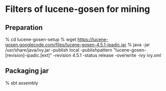 # Filters of lucene-gosen for mining

## Preparation

% cd lucene-gosen-setup
% wget https://lucene-gosen.googlecode.com/files/lucene-gosen-4.5.1-ipadic.jar
% java -jar /usr/share/java/ivy.jar -publish local -publishpattern "lucene-gosen-[revision]-ipadic.[ext]" -revision 4.5.1 -status release -overwrite -ivy ivy.xml

## Packaging jar

% sbt assembly
